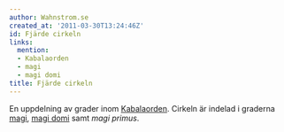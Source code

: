 ```yaml
---
author: Wahnstrom.se
created_at: '2011-03-30T13:24:46Z'
id: Fjärde cirkeln
links:
  mention:
  - Kabalaorden
  - magi
  - magi domi
title: Fjärde cirkeln
---
```


En uppdelning av grader inom [Kabalaorden]. Cirkeln är indelad i graderna [magi], [magi domi] samt
*magi primus*.

  [Kabalaorden]: Kabalaorden
  [magi]: magi
  [magi domi]: magi_domi